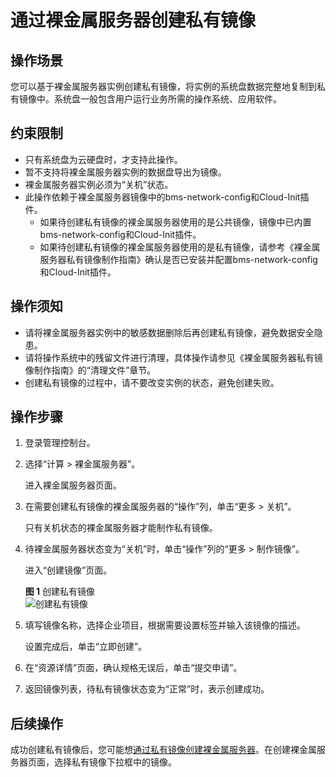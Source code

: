 # 通过裸金属服务器创建私有镜像<a name="bms_01_0026"></a>

## 操作场景<a name="section9787459153815"></a>

您可以基于裸金属服务器实例创建私有镜像，将实例的系统盘数据完整地复制到私有镜像中。系统盘一般包含用户运行业务所需的操作系统、应用软件。

## 约束限制<a name="section036311301271"></a>

-   只有系统盘为云硬盘时，才支持此操作。
-   暂不支持将裸金属服务器实例的数据盘导出为镜像。
-   裸金属服务器实例必须为“关机”状态。
-   此操作依赖于裸金属服务器镜像中的bms-network-config和Cloud-Init插件。
    -   如果待创建私有镜像的裸金属服务器使用的是公共镜像，镜像中已内置bms-network-config和Cloud-Init插件。
    -   如果待创建私有镜像的裸金属服务器使用的是私有镜像，请参考《裸金属服务器私有镜像制作指南》确认是否已安装并配置bms-network-config和Cloud-Init插件。


## 操作须知<a name="section443273503917"></a>

-   请将裸金属服务器实例中的敏感数据删除后再创建私有镜像，避免数据安全隐患。
-   请将操作系统中的残留文件进行清理，具体操作请参见《裸金属服务器私有镜像制作指南》的“清理文件”章节。
-   创建私有镜像的过程中，请不要改变实例的状态，避免创建失败。

## 操作步骤<a name="section183213224212"></a>

1.  登录管理控制台。
2.  选择“计算 \> 裸金属服务器”。

    进入裸金属服务器页面。

3.  在需要创建私有镜像的裸金属服务器的“操作”列，单击“更多 \> 关机”。

    只有关机状态的裸金属服务器才能制作私有镜像。

4.  待裸金属服务器状态变为“关机”时，单击“操作”列的“更多 \> 制作镜像”。

    进入“创建镜像”页面。

    **图 1**  创建私有镜像<a name="fig29671113194815"></a>  
    ![](figures/创建私有镜像.png "创建私有镜像")

5.  填写镜像名称，选择企业项目，根据需要设置标签并输入该镜像的描述。

    设置完成后，单击“立即创建”。

6.  在“资源详情”页面，确认规格无误后，单击“提交申请”。
7.  返回镜像列表，待私有镜像状态变为“正常”时，表示创建成功。

## 后续操作<a name="section11102012213"></a>

成功创建私有镜像后，您可能想[通过私有镜像创建裸金属服务器](通过私有镜像创建裸金属服务器.md)。在创建裸金属服务器页面，选择私有镜像下拉框中的镜像。


